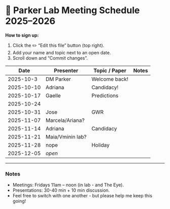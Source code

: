 # 🧪 Parker Lab Meeting Schedule 2025–2026

**How to sign up:**  
1. Click the ✏️ “Edit this file” button (top right).  
2. Add your name and topic next to an open date.  
3. Scroll down and “Commit changes”.

| Date       | Presenter        | Topic / Paper | Notes |
|------------|------------------|----------------|--------|
| 2025-10-3  | DM Parker        | Welcome back!  |        |
| 2025-10-10 | Adriana          | Candidacy!     |        |
| 2025-10-17 | Gaelle           | Predictions    |        |
| 2025-10-24 |                  |                |        |
| 2025-10-31 | Jose             | GWR            |        |
| 2025-11-07 | Marcela/Ariana?  |                |        |
| 2025-11-14 | Adriana          | Candidacy      |        |
| 2025-11-21 | Maia/Vminin lab? |                |        |
| 2025-11-28 | nope             | Holiday         |        |
| 2025-12-05 | _open_           |                |        |


---

### Notes
- Meetings: Fridays 11am – noon (in lab - and The Eye).  
- Presentations: 30-40 min + 10 min discussion.  
- Feel free to switch with one another - but please help me keep this going!
